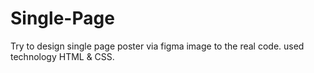 # Single-Page
Try to design single page poster via figma image to the real code. used technology HTML &amp; CSS.
